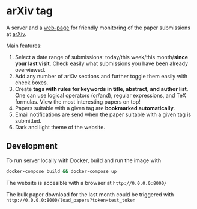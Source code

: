 # arXiv tag
A server and a [web-page](https://arxivtag.tk) for friendly monitoring of the paper submissions at [arXiv](https://arxiv.org/).

Main features:
1. Select a date range of submissions: today/this week/this month/**since your last visit**. Check easily what submissions you have been already overviewed. 
2. Add any number of arXiv sections and further toggle them easily with check boxes.
3. Create **tags with rules for keywords in title, abstract, and author list**. One can use logical operators (or/and), regular expressions, and TeX formulas. View the most interesting papers on top!
4. Papers suitable with a given tag are **bookmarked automatically**.
5. Email notifications are send when the paper suitable with a given tag is submitted.
6. Dark and light theme of the website.

## Development
To run server locally with Docker, build and run the image with

```bash
docker-compose build && docker-compose up
```

The website is accesible with a browser at `http://0.0.0.0:8000/`

The bulk paper download for the last month could be triggered with 
`http://0.0.0.0:8000/load_papers?token=test_token`
